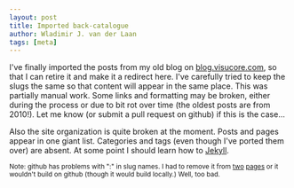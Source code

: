 ```yaml
---
layout: post
title: Imported back-catalogue
author: Wladimir J. van der Laan
tags: [meta]
---
```

I've finally imported the posts from my old blog on [blog.visucore.com](https://blog.visucore.com/), so that I can retire it and make it a redirect here. I've carefully tried to keep the slugs the same so that content will appear in the same place. This was partially manual work. Some links and formatting may be broken, either during the process or due to bit rot over time (the oldest posts are from 2010!). Let me know (or submit a pull request on github) if this is the case...

Also the site organization is quite broken at the moment. Posts and pages appear in one giant list. Categories and tags (even though I've ported them over) are absent. At some point I should learn how to [Jekyll](https://jekyllrb.com/).

<small>Note: github has problems with ":" in slug names. I had to remove it from [two](/2013/9/19/etna-utility-update-viv-gpu-top-viv-throughput) [pages](/2013/9/10/etna-msaa-working) or it wouldn't build on github (though it would build locally.) Well, too bad.</small>
